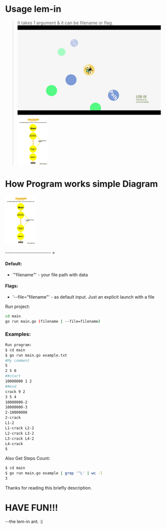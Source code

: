 # Usage lem-in

> It takes 1 argument & it can be filename or flag.
<img src="lem-in.png" alt="LEM-INTRO" width = "500" title="keep it simple"><img src="diagram.png" alt="LEM-IN" width = "100" title="keep it simple">
# How Program works simple Diagram
<img src="diagram.png" alt="LEM-IN" width = "100" title="keep it simple">

----------------------- >

#### Default:
- '"filename"' - your file path with data
#### Flags:
- '--file="filename"' - as default input. Just an explicit launch with a file


Run project:
```bash
cd main
go run main.go (filename | --file=filename)
```
### Examples:
```bash
Run program:
$ cd main
$ go run main.go example.txt
#My comment
5
2 5 0
##start
10000000 1 2
##end
crack 9 2
3 5 4
10000000-2
10000000-3
2-10000000
2-crack
L1-2 
L1-crack L2-2 
L2-crack L3-2 
L3-crack L4-2 
L4-crack 
$
```
Also Get Steps Count:
```bash
$ cd main
$ go run main.go example | grep '^L' | wc -l
3
```


Thanks for reading this briefly description.
# HAVE FUN!!!
--the lem-in ant. :)
